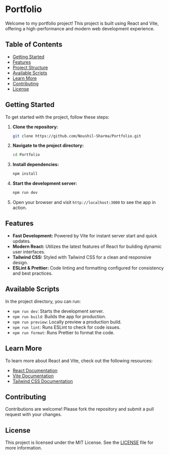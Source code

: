 # Portfolio

Welcome to my portfolio project! This project is built using React and Vite, offering a high-performance and modern web development experience.

## Table of Contents

- [Getting Started](#getting-started)
- [Features](#features)
- [Project Structure](#project-structure)
- [Available Scripts](#available-scripts)
- [Learn More](#learn-more)
- [Contributing](#contributing)
- [License](#license)

## Getting Started

To get started with the project, follow these steps:

1. **Clone the repository:**
    ```sh
    git clone https://github.com/Noushil-Sharma/Portfolio.git
    ```

2. **Navigate to the project directory:**
    ```sh
    cd Portfolio
    ```

3. **Install dependencies:**
    ```sh
    npm install
    ```

4. **Start the development server:**
    ```sh
    npm run dev
    ```

5. Open your browser and visit `http://localhost:3000` to see the app in action.

## Features

- **Fast Development:** Powered by Vite for instant server start and quick updates.
- **Modern React:** Utilizes the latest features of React for building dynamic user interfaces.
- **Tailwind CSS:** Styled with Tailwind CSS for a clean and responsive design.
- **ESLint & Prettier:** Code linting and formatting configured for consistency and best practices.

## Available Scripts

In the project directory, you can run:

- `npm run dev`: Starts the development server.
- `npm run build`: Builds the app for production.
- `npm run preview`: Locally preview a production build.
- `npm run lint`: Runs ESLint to check for code issues.
- `npm run format`: Runs Prettier to format the code.

## Learn More

To learn more about React and Vite, check out the following resources:

- [React Documentation](https://reactjs.org/docs/getting-started.html)
- [Vite Documentation](https://vitejs.dev/guide/)
- [Tailwind CSS Documentation](https://tailwindcss.com/docs)

## Contributing

Contributions are welcome! Please fork the repository and submit a pull request with your changes.

## License

This project is licensed under the MIT License. See the [LICENSE](LICENSE) file for more information.
